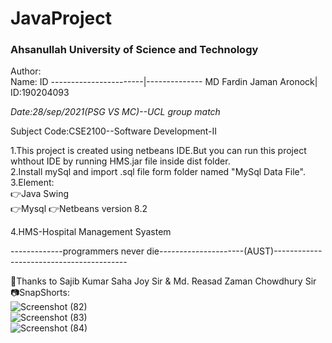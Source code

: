 # JavaProject
### Ahsanullah University of Science and Technology 
Author:<br/>
Name:                    ID
-----------------------|--------------
MD Fardin Jaman Aronock| ID:190204093

_Date:28/sep/2021(PSG VS MC)--UCL group match <br/>_

Subject Code:CSE2100--Software Development-II<br/>

1.This project is created using netbeans IDE.But you can run this project whthout IDE by running HMS.jar file inside dist folder.<br/>
2.Install mySql and import .sql file form folder named "MySql Data File".
3.Element:<br/>
	:point_right:Java Swing<br/>
	:point_right:Mysql
	:point_right:Netbeans version 8.2<br/>

4.HMS-Hospital Management Syastem<br/>

-------------programmers never die---------------------(AUST)-----------------------------------------

:love_letter:Thanks to Sajib Kumar Saha Joy Sir & Md. Reasad Zaman Chowdhury Sir <br/>
:camera:SnapShorts:<br/>
![Screenshot (82)](https://user-images.githubusercontent.com/64925270/135329221-ae090c86-278d-4e3b-865c-eef9e83a6a88.png)<br/>
![Screenshot (83)](https://user-images.githubusercontent.com/64925270/135329240-b7832397-5fc2-411a-8474-7c260aaf3e15.png)<br/>
![Screenshot (84)](https://user-images.githubusercontent.com/64925270/135329253-3d74f42a-4859-4e69-b523-1dd05061ad2a.png)<br/>

